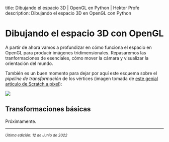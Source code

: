 title: Dibujando el espacio 3D | OpenGL en Python | Hektor Profe
description: Dibujando el espacio 3D  en OpenGL con Python

# Dibujando el espacio 3D con OpenGL

A partir de ahora vamos a profundizar en cómo funciona el espacio en OpenGL para producir imágenes tridimensionales. Repasaremos las tranformaciones de esenciales, cómo mover la cámara y visualizar la orientación del mundo.

También es un buen momento para dejar por aquí este esquema sobre el *pipeline de transformación* de los vértices  (imagen tomada de [este genial artículo de Scratch a pixel](https://www.scratchapixel.com/lessons/3d-basic-rendering/perspective-and-orthographic-projection-matrix/projection-matrix-GPU-rendering-pipeline-clipping)):

![]({{cdn}}/opengl/img39.png)


## Transformaciones básicas

Próximamente.

___
<small class="edited"><i>Última edición: 12 de Junio de 2022</i></small>